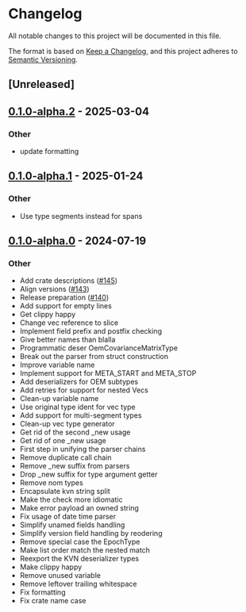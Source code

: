 # Changelog
All notable changes to this project will be documented in this file.

The format is based on [Keep a Changelog](https://keepachangelog.com/en/1.0.0/),
and this project adheres to [Semantic Versioning](https://semver.org/spec/v2.0.0.html).

## [Unreleased]

## [0.1.0-alpha.2](https://github.com/lox-space/lox/compare/lox-derive-v0.1.0-alpha.1...lox-derive-v0.1.0-alpha.2) - 2025-03-04

### Other

- update formatting

## [0.1.0-alpha.1](https://github.com/lox-space/lox/compare/lox-derive-v0.1.0-alpha.0...lox-derive-v0.1.0-alpha.1) - 2025-01-24

### Other

- Use type segments instead for spans

## [0.1.0-alpha.0](https://github.com/lox-space/lox/releases/tag/lox-derive-v0.1.0-alpha.0) - 2024-07-19

### Other
- Add crate descriptions ([#145](https://github.com/lox-space/lox/pull/145))
- Align versions ([#143](https://github.com/lox-space/lox/pull/143))
- Release preparation ([#140](https://github.com/lox-space/lox/pull/140))
- Add support for empty lines
- Get clippy happy
- Change vec reference to slice
- Implement field prefix and postfix checking
- Give better names than blalla
- Programmatic deser OemCovarianceMatrixType
- Break out the parser from struct construction
- Improve variable name
- Implement support for META_START and META_STOP
- Add deserializers for OEM subtypes
- Add retries for support for nested Vecs
- Clean-up variable name
- Use original type ident for vec type
- Add support for multi-segment types
- Clean-up vec type generator
- Get rid of the second _new usage
- Get rid of one _new usage
- First step in unifying the parser chains
- Remove duplicate call chain
- Remove _new suffix from parsers
- Drop _new suffix for type argument getter
- Remove nom types
- Encapsulate kvn string split
- Make the check more idiomatic
- Make error payload an owned string
- Fix usage of date time parser
- Simplify unamed fields handling
- Simplify  version field handling by reodering
- Remove special case the EpochType
- Make list order match the nested match
- Reexport the KVN deserializer types
- Make clippy happy
- Remove unused variable
- Remove leftover trailing whitespace
- Fix formatting
- Fix crate name case
